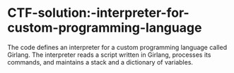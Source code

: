 # CTF-solution:-interpreter-for-custom-programming-language
The code defines an interpreter for a custom programming language called Girlang. The interpreter reads a script written in Girlang, processes its commands, and maintains a stack and a dictionary of variables.
